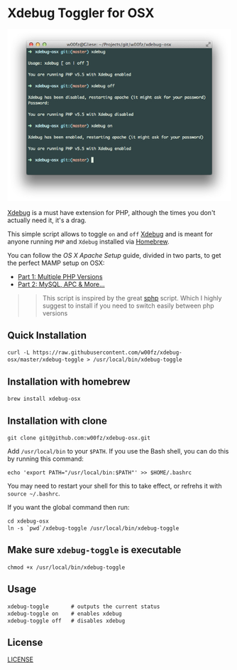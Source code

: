 # Xdebug Toggler for OSX

![](screenshot.jpg "Usage Example")

[Xdebug][xdebug] is a must have extension for PHP, although the times you don't actually need it, it's a drag.

This simple script allows to toggle `on` and `off` [Xdebug][xdebug] and is meant for anyone running `PHP` and `Xdebug` installed via [Homebrew][brew].

You can follow the _OS X Apache Setup_ guide, divided in two parts, to get the perfect MAMP setup on OSX:

* [Part 1: Multiple PHP Versions][tutorial-1]
* [Part 2: MySQL, APC & More...][tutorial-2]

>> This script is inspired by the great [sphp][sphp] script. Which I highly suggest to install if you need to switch easily between php versions

## Quick Installation

```
curl -L https://raw.githubusercontent.com/w00fz/xdebug-osx/master/xdebug-toggle > /usr/local/bin/xdebug-toggle
```

## Installation with homebrew

```
brew install xdebug-osx
```

## Installation with clone

```
git clone git@github.com:w00fz/xdebug-osx.git
```

Add `/usr/local/bin` to your `$PATH`. If you use the Bash shell, you can do this by running this command:
```
echo 'export PATH="/usr/local/bin:$PATH"' >> $HOME/.bashrc
```
You may need to restart your shell for this to take effect, or refrehs it with `source ~/.bashrc`.

If you want the global command then run:
```
cd xdebug-osx
ln -s `pwd`/xdebug-toggle /usr/local/bin/xdebug-toggle
```

## Make sure `xdebug-toggle` is executable

```
chmod +x /usr/local/bin/xdebug-toggle
```

## Usage
```
xdebug-toggle       # outputs the current status
xdebug-toggle on    # enables xdebug
xdebug-toggle off   # disables xdebug
```

## License
[LICENSE](LICENSE)

[xdebug]: http://xdebug.org/
[brew]: http://brew.sh/
[grav]: http://getgrav.org/
[tutorial-1]: http://getgrav.org/blog/mac-os-x-apache-setup-multiple-php-versions
[tutorial-2]: http://getgrav.org/blog/mac-os-x-apache-setup-mysql-vhost-apc
[sphp]: https://github.com/conradkleinespel/sphp-osx
